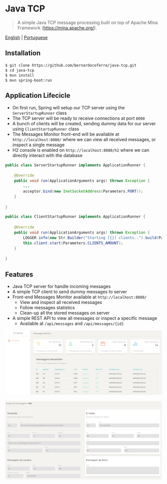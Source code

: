 # Java TCP

> A simple Java TCP message processing built on top of Apache Mina Framework (https://mina.apache.org/).

[English](/README.md) | [Portuguese](/README.pt-BR.md)

## Installation

```shell
$ git clone https://github.com/bernardocoferre/java-tcp.git
$ cd java-tcp
$ mvn install
$ mvn spring-boot:run
```

## Application Lifecicle
- On first run, Spring will setup our TCP server using the `ServerStartupRunner` class
- The TCP server will be ready to receive connections at port `8090`
- A bunch of clients will be created, sending  dummy data for our server using `ClientStartupRunner` class
- The Messages Monitor front-end will be available at `http://localhost:8080/` where we can view all received messages, or inspect a single message 
- H2 console is enabled on `http://localhost:8080/h2` where we can directly interact with the database
```java
public class ServerStartupRunner implements ApplicationRunner {

    @Override
    public void run(ApplicationArguments args) throws Exception {
        ...
        acceptor.bind(new InetSocketAddress(Parameters.PORT));
    }

}
```

```java
public class ClientStartupRunner implements ApplicationRunner {

    @Override
    public void run(ApplicationArguments args) throws Exception {
        LOGGER.info(new Str.Builder("Starting [{}] clients..").build(Parameters.CLIENTS_AMOUNT));
        this.client.start(Parameters.CLIENTS_AMOUNT);
    }

}
```

## Features
- Java TCP server for handle incoming messages
- A simple TCP client to send dummy messages to server
- Front-end Messages Monitor available at `http://localhost:8080/`
    - View and inspect all received messages
    - Follow messages statistics
    - Clean-up all the stored messages on server
- A simple REST API to view all messages or inspect a specific message
    - Available at `/api/messages` and `/api/messages/{id}`
    
![Messages Monitor](/monitor.png?raw=true "Messages Monitor")
<br>
<br>
![Message Inspector](/message.png?raw=true "Message Inspector")
